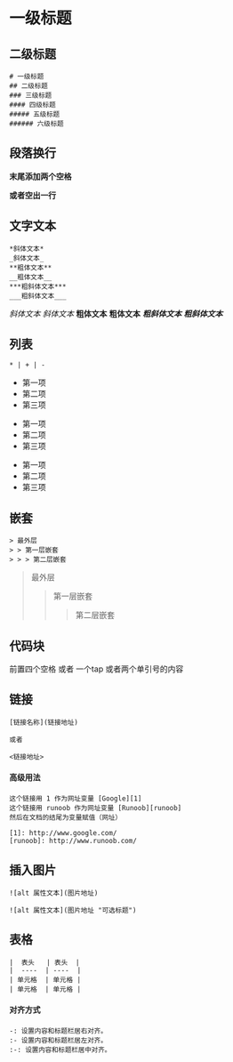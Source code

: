 一级标题
========
二级标题
--------
    # 一级标题
    ## 二级标题
    ### 三级标题
    #### 四级标题
    ##### 五级标题
    ###### 六级标题

段落换行
------
**末尾添加两个空格**  

**或者空出一行**  

文字文本
------
    *斜体文本*
    _斜体文本_
    **粗体文本**
    __粗体文本__
    ***粗斜体文本***
    ___粗斜体文本___
*斜体文本*
_斜体文本_
**粗体文本**
__粗体文本__
***粗斜体文本***
___粗斜体文本___

列表
---
    * | + | -
* 第一项
* 第二项
* 第三项

+ 第一项
+ 第二项
+ 第三项

- 第一项
- 第二项
- 第三项

嵌套
---
    > 最外层
    > > 第一层嵌套
    > > > 第二层嵌套
> 最外层
> > 第一层嵌套
> > > 第二层嵌套

代码块
-----
前置四个空格 或者 一个tap 或者两个单引号的内容

链接
---
    [链接名称](链接地址)

    或者

    <链接地址>

#### 高级用法
    这个链接用 1 作为网址变量 [Google][1]
    这个链接用 runoob 作为网址变量 [Runoob][runoob]
    然后在文档的结尾为变量赋值（网址）

    [1]: http://www.google.com/
    [runoob]: http://www.runoob.com/

插入图片
------
    ![alt 属性文本](图片地址)

    ![alt 属性文本](图片地址 "可选标题")

表格
---
    |  表头   | 表头  |
    |  ----  | ----  |
    | 单元格  | 单元格 |
    | 单元格  | 单元格 |
#### 对齐方式
    -: 设置内容和标题栏居右对齐。
    :- 设置内容和标题栏居左对齐。
    :-: 设置内容和标题栏居中对齐。

